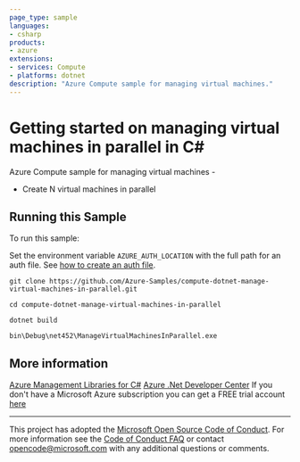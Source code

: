 ```yaml
---
page_type: sample
languages:
- csharp
products:
- azure
extensions:
- services: Compute
- platforms: dotnet
description: "Azure Compute sample for managing virtual machines."
---
```


# Getting started on managing virtual machines in parallel in C#

 Azure Compute sample for managing virtual machines -
  - Create N virtual machines in parallel


## Running this Sample

To run this sample:

Set the environment variable `AZURE_AUTH_LOCATION` with the full path for an auth file. See [how to create an auth file](https://github.com/Azure/azure-libraries-for-net/blob/master/AUTH.md).

    git clone https://github.com/Azure-Samples/compute-dotnet-manage-virtual-machines-in-parallel.git

    cd compute-dotnet-manage-virtual-machines-in-parallel

    dotnet build

    bin\Debug\net452\ManageVirtualMachinesInParallel.exe

## More information

[Azure Management Libraries for C#](https://github.com/Azure/azure-sdk-for-net/tree/Fluent)
[Azure .Net Developer Center](https://azure.microsoft.com/en-us/develop/net/)
If you don't have a Microsoft Azure subscription you can get a FREE trial account [here](http://go.microsoft.com/fwlink/?LinkId=330212)

---

This project has adopted the [Microsoft Open Source Code of Conduct](https://opensource.microsoft.com/codeofconduct/). For more information see the [Code of Conduct FAQ](https://opensource.microsoft.com/codeofconduct/faq/) or contact [opencode@microsoft.com](mailto:opencode@microsoft.com) with any additional questions or comments.
